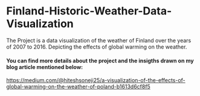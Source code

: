# Finland-Historic-Weather-Data-Visualization
The Project is a data visualization of the weather of Finland over the years of 2007 to 2016. Depicting the effects of global warming on the weather.

#### You can find more details about the project and the insigths drawn on my blog article mentioned below: 
https://medium.com/@hiteshsoneji25/a-visualization-of-the-effects-of-global-warming-on-the-weather-of-poland-b1613d6cf8f5
